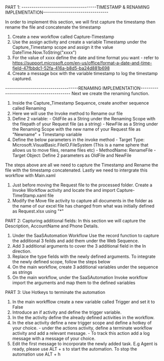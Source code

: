 PART 1:
--------------------------------------TIMESTAMP & RENAMING IMPLEMENTATION---------------------------------

In order to implement this section, we will first capture the timestamp then rename the file and concatenate the timestamp

1. Create a new workflow called Capture-Timestamp
2. Use the assign activity and create a variable Timestamp under the Capture_Timestamp scope and assign it the value DateTime.Now.ToString("xxxx")
3. For the value of xxxx define the date and time format you want - refer to https://support.microsoft.com/en-us/office/format-a-date-and-time-field-47fbbdc1-52fa-416a-b8d5-ba24d881b698
4. Create a message box with the variable timestamp to log the timestamp captured.


-------------------------------------RENAMING IMPLEMENTATION------------------------------------------
Next we create the renaming function.
1. Inside the Capture_Timestamp Sequence, create another sequence called Renaming
2. Here we will use the Invoke method to Rename our file
3. Define 2 variable:
        - OldFile as a String under the Renaming Scope with the filepath of your Request file (as a string)
        - NewFile as a String under the Renaming Scope with the new name of your Request file as "Newname" + Timestamp variable
3. Define the below parameters in the invoke method
        - Target Type: Microsoft.VisualBasic.FileIO.FileSystem (This is a name sphere that allows us to move files, rename files etc)
        - MethodName: RenameFile
        - Target Object: Define 2 parameters as OldFile and NewFile

The steps above are all we need to capture the Timestamp and Rename the file with the timestamp concatenated. Lastly we need to intergrate this workflow with Main.xaml

1. Just before moving the Request file to the processed folder. Create a Invoke Workflow activity and locate the and import Capture-TimeStamp.xaml file
2. Modify the Move file activity to capture all documents in the folder as the name of our excel file has changed from what was initially defined as Request.xlsx using "*"


PART 2: 
Capturing additional fields:
In this section we will capture the Description, AccountName and Phone Details.
1. Under the SaaSAutomation Workflow Use the record function to capture the additional 3 feilds and add them under the Web Sequence.
2. Add 3 additional arguments to cover the 3 additional field in the In direction.
3. Replace the type fields with the newly defined arguments.
To integrate the newly defined scope, follow the steps below
4. On the main workflow, create 3 additional variables under the sequence as strings
5. On the main workflow, under the SaaSAutomation Invoke workflow import the arguments and map them to the defined variables

PART 3:
Use Hotkeys to terminate the automation
1. In the main workfflow create a new variable called Trigger and set it to False
2. Introduce an if activity and define the trigger variable.
3. In the the activity define the already defined activities in the workflow.
4. In the else activity define a new trigger scope and define a hotkey of your choice.
        - under the actions activity, define a terminate workflow activity and add a relevant message.
        - To track this action add a log message with a message of your choice.
5. Edit the first message to incorporate the newly added task. E.g Agent is ready, please use ALT + s to start the automation. To stop the automation use ALT + h


